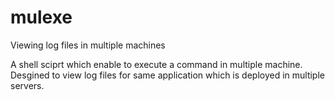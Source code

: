 # mulexe
Viewing log files in multiple machines

A shell sciprt which enable to execute a command in multiple machine. Desgined to view log files for same application which is deployed in multiple servers.
